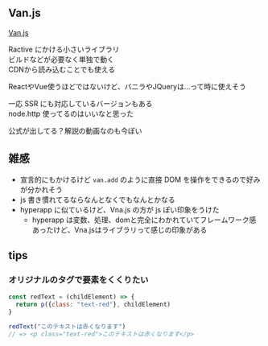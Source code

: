 Van.js
---

[Van.js](https://vanjs.org/)

Ractive にかける小さいライブラリ  
ビルドなどが必要なく単独で動く  
CDNから読み込むことでも使える

ReactやVue使うほどではないけど、バニラやJQueryは…って時に使えそう

一応 SSR にも対応しているバージョンもある  
node.http 使ってるのはいいなと思った

公式が出してる？解説の動画なのも今ぽい

## 雑感

- 宣言的にもかけるけど `van.add` のように直接 DOM を操作をできるので好みが分かれそう
- js 書き慣れてるならなんとなくでもなんとかなる
- hyperapp に似ているけど、Vna.js の方が js ぽい印象をうけた
  + hyperapp は変数、処理、domと完全にわかれていてフレームワーク感あったけど、Vna.jsはライブラリって感じの印象がある

## tips

### オリジナルのタグで要素をくくりたい

```js
const redText = (childElement) => {
  return p({class: "text-red"}, childElement)
}

redText("このテキストは赤くなります")
// => <p class="text-red">このテキストは赤くなります</p>
```
